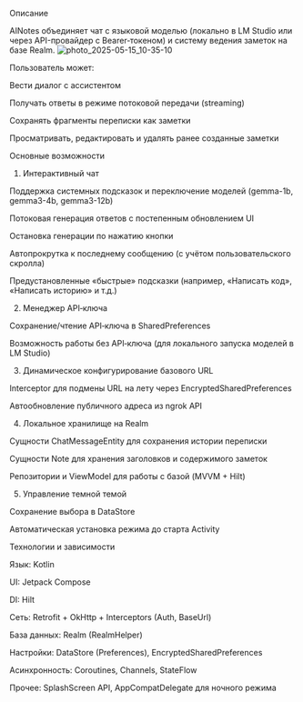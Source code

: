 Описание

AINotes объединяет чат с языковой моделью (локально в LM Studio или через API-провайдер с Bearer‑токеном) и систему ведения заметок на базе Realm.
![photo_2025-05-15_10-35-10](https://github.com/user-attachments/assets/85367dbe-8620-4be1-a183-3064bdb4c0d7)

Пользователь может:

Вести диалог с ассистентом

Получать ответы в режиме потоковой передачи (streaming)

Сохранять фрагменты переписки как заметки

Просматривать, редактировать и удалять ранее созданные заметки


Основные возможности

1. Интерактивный чат

Поддержка системных подсказок и переключение моделей (gemma-1b, gemma3-4b, gemma3-12b)

Потоковая генерация ответов с постепенным обновлением UI

Остановка генерации по нажатию кнопки

Автопрокрутка к последнему сообщению (с учётом пользовательского скролла)

Предустановленные «быстрые» подсказки (например, «Написать код», «Написать историю» и т.д.)

2. Менеджер API‑ключа

Сохранение/чтение API‑ключа в SharedPreferences

Возможность работы без API‑ключа (для локального запуска моделей в LM Studio)

3. Динамическое конфигурирование базового URL

Interceptor для подмены URL на лету через EncryptedSharedPreferences

Автообновление публичного адреса из ngrok API

4. Локальное хранилище на Realm

Сущности ChatMessageEntity для сохранения истории переписки

Сущности Note для хранения заголовков и содержимого заметок

Репозитории и ViewModel для работы с базой (MVVM + Hilt)

5. Управление темной темой

Сохранение выбора в DataStore

Автоматическая установка режима до старта Activity

Технологии и зависимости

Язык: Kotlin

UI: Jetpack Compose

DI: Hilt

Сеть: Retrofit + OkHttp + Interceptors (Auth, BaseUrl)

База данных: Realm (RealmHelper)

Настройки: DataStore (Preferences), EncryptedSharedPreferences

Асинхронность: Coroutines, Channels, StateFlow

Прочее: SplashScreen API, AppCompatDelegate для ночного режима


